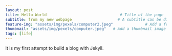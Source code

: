 ```yaml
---
layout: post
title: Hello World                                # Title of the page
subtitle: from my new webpage                    # A subtitle can be displayed below your title
feature-img: "assets/img/pexels/computer2.jpeg"              # Add a feature-image to the post
thumbnail: "assets/img/pexels/computer.jpeg"   # Add a thumbnail image on blog view
tags: [life]
---
```


It is my first attempt to build a blog with Jekyll.
